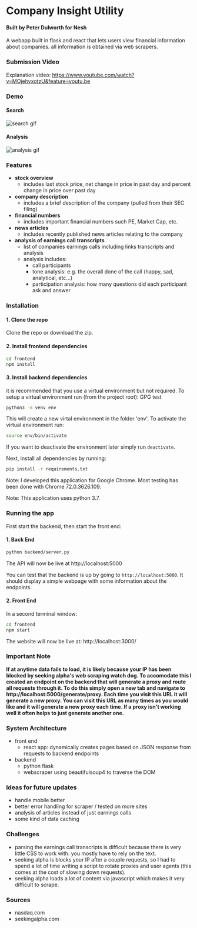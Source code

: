 # Company Insight Utility
#### Built by Peter Dulworth for Nesh

A webapp built in flask and react that lets users view financial information about companies. all information is obtained via web scrapers.

### Submission Video

Explanation video: https://www.youtube.com/watch?v=MOjehyxotzU&feature=youtu.be


### Demo

#### Search
![search gif](https://github.com/PeterDulworth/nesh-company-insights/blob/master/info/gifs/search.gif)

#### Analysis
![analysis gif](https://github.com/PeterDulworth/nesh-company-insights/blob/master/info/gifs/analysis.gif)

### Features

- **stock overview**
    - includes last stock price, net change in price in past day and percent change in price over past day
- **company description**
    - includes a brief description of the company (pulled from their SEC filing)
- **financial numbers**
    - includes important financial numbers such PE, Market Cap, etc.
- **news articles**
    - includes recently published news articles relating to the company
- **analysis of earnings call transcripts**
    - list of companies earnings calls including links transcripts and analysis
    - analysis includes:
        - call participants 
        - tone analysis: e.g. the overall done of the call (happy, sad, analytical, etc...)
        - participation analysis: how many questions did each participant ask and answer

### Installation

#### 1. Clone the repo
Clone the repo or download the zip.
#### 2. Install frontend dependencies
```bash
cd frontend
npm install
```
#### 3. Install backend dependencies
it is recommended that you use a virtual environment but not required. To setup a virtual environment run (from the project root):
GPG test
```bash
python3 -m venv env
```
This will create a new virtal environment in the folder 'env'. To activate the virtual environment run:
```bash
source env/bin/activate
```
If you want to deactivate the environment later simply run `deactivate`.

Next, install all dependencies by running:
```bash
pip install -r requirements.txt
```

Note: I developed this application for Google Chrome. Most testing has been done with Chrome 72.0.3626.109.

Note: This application uses python 3.7.

### Running the app
First start the backend, then start the front end:

#### 1. Back End
```bash
python backend/server.py
```
The API will now be live at http://localhost:5000

You can test that the backend is up by going to `http://localhost:5000`. It should display a simple webpage with some information about the endpoints.

#### 2. Front End
In a second terminal window:
```bash
cd frontend
npm start
```
The website will now be live at: http://localhost:3000/

### Important Note
<strong>If at anytime data fails to load, it is likely because your IP has been blocked by seeking alpha's web scraping watch dog. To accomodate this I created an endpoint on the backend that will generate a proxy and route all requests through it. To do this simply open a new tab and navigate to http://localhost:5000/generate/proxy. Each time you visit this URL it will generate a new proxy. You can visit this URL as many times as you would like and it will generate a new proxy each time. If a proxy isn't working well it often helps to just generate another one.</strong>

### System Architecture

- front end
    - react app: dynamically creates pages based on JSON response from requests to backend endpoints
- backend
    - python flask 
    - webscraper using beautifulsoup4 to traverse the DOM

### Ideas for future updates

- handle mobile better
- better error handling for scraper / tested on more sites
- analysis of articles instead of just earnings calls
- some kind of data caching

### Challenges
- parsing the earnings call transcripts is difficult because there is very little CSS to work with. you mostly have to rely on the text.
- seeking alpha is blocks your IP after a couple requests, so I had to spend a lot of time writing a script to rotate proxies and user agents (this comes at the cost of slowing down requests).
- seeking alpha loads a lot of content via javascript which makes it very difficult to scrape.

### Sources
- nasdaq.com
- seekingalpha.com

